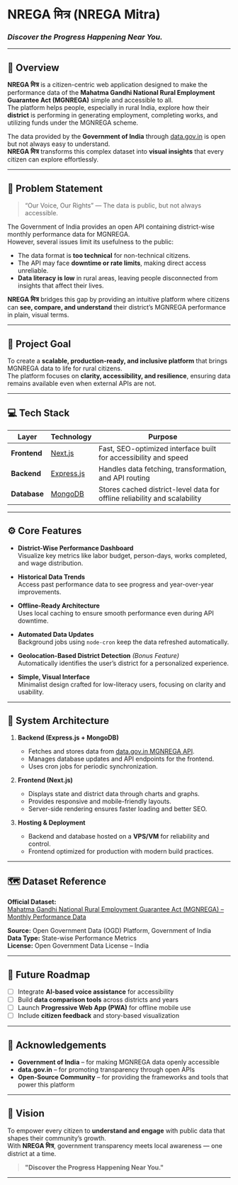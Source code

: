 # NREGA मित्र (NREGA Mitra)

### *Discover the Progress Happening Near You.*

---

## 🧭 Overview

**NREGA मित्र** is a citizen-centric web application designed to make the performance data of the **Mahatma Gandhi National Rural Employment Guarantee Act (MGNREGA)** simple and accessible to all.  
The platform helps people, especially in rural India, explore how their **district** is performing in generating employment, completing works, and utilizing funds under the MGNREGA scheme.

The data provided by the **Government of India** through [data.gov.in](https://data.gov.in/catalog/mahatma-gandhi-national-rural-employment-guarantee-act-mgnrega) is open but not always easy to understand.  
**NREGA मित्र** transforms this complex dataset into **visual insights** that every citizen can explore effortlessly.

---

## 🧩 Problem Statement

> “Our Voice, Our Rights” — The data is public, but not always accessible.

The Government of India provides an open API containing district-wise monthly performance data for MGNREGA.  
However, several issues limit its usefulness to the public:

- The data format is **too technical** for non-technical citizens.  
- The API may face **downtime or rate limits**, making direct access unreliable.  
- **Data literacy is low** in rural areas, leaving people disconnected from insights that affect their lives.

**NREGA मित्र** bridges this gap by providing an intuitive platform where citizens can **see, compare, and understand** their district’s MGNREGA performance in plain, visual terms.

---

## 🎯 Project Goal

To create a **scalable, production-ready, and inclusive platform** that brings MGNREGA data to life for rural citizens.  
The platform focuses on **clarity, accessibility, and resilience**, ensuring data remains available even when external APIs are not.

---

## 💻 Tech Stack

| Layer | Technology | Purpose |
|-------|-------------|----------|
| **Frontend** | [Next.js](https://nextjs.org/) | Fast, SEO-optimized interface built for accessibility and speed |
| **Backend** | [Express.js](https://expressjs.com/) | Handles data fetching, transformation, and API routing |
| **Database** | [MongoDB](https://www.mongodb.com/) | Stores cached district-level data for offline reliability and scalability |

---

## ⚙️ Core Features

- **District-Wise Performance Dashboard**  
  Visualize key metrics like labor budget, person-days, works completed, and wage distribution.

- **Historical Data Trends**  
  Access past performance data to see progress and year-over-year improvements.

- **Offline-Ready Architecture**  
  Uses local caching to ensure smooth performance even during API downtime.

- **Automated Data Updates**  
  Background jobs using `node-cron` keep the data refreshed automatically.

- **Geolocation-Based District Detection** *(Bonus Feature)*  
  Automatically identifies the user’s district for a personalized experience.

- **Simple, Visual Interface**  
  Minimalist design crafted for low-literacy users, focusing on clarity and usability.

---

## 🧱 System Architecture

1. **Backend (Express.js + MongoDB)**  
   - Fetches and stores data from [data.gov.in MGNREGA API](https://data.gov.in/catalog/mahatma-gandhi-national-rural-employment-guarantee-act-mgnrega).  
   - Manages database updates and API endpoints for the frontend.  
   - Uses cron jobs for periodic synchronization.

2. **Frontend (Next.js)**  
   - Displays state and district data through charts and graphs.  
   - Provides responsive and mobile-friendly layouts.  
   - Server-side rendering ensures faster loading and better SEO.

3. **Hosting & Deployment**  
   - Backend and database hosted on a **VPS/VM** for reliability and control.  
   - Frontend optimized for production with modern build practices.

---

## 🗺️ Dataset Reference

**Official Dataset:**  
[Mahatma Gandhi National Rural Employment Guarantee Act (MGNREGA) – Monthly Performance Data](https://data.gov.in/catalog/mahatma-gandhi-national-rural-employment-guarantee-act-mgnrega)

**Source:** Open Government Data (OGD) Platform, Government of India  
**Data Type:** State-wise Performance Metrics  
**License:** Open Government Data License – India  

---

## 🔮 Future Roadmap
 
- [ ] Integrate **AI-based voice assistance** for accessibility  
- [ ] Build **data comparison tools** across districts and years  
- [ ] Launch **Progressive Web App (PWA)** for offline mobile use  
- [ ] Include **citizen feedback** and story-based visualization  

---

## 🤝 Acknowledgements

- **Government of India** – for making MGNREGA data openly accessible  
- **data.gov.in** – for promoting transparency through open APIs  
- **Open-Source Community** – for providing the frameworks and tools that power this platform  

---

## 🌟 Vision

To empower every citizen to **understand and engage** with public data that shapes their community’s growth.  
With **NREGA मित्र**, government transparency meets local awareness — one district at a time.

> **"Discover the Progress Happening Near You."**

---


